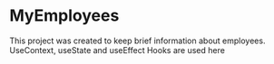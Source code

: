 # MyEmployees

This project was created to keep brief information about employees.
UseContext, useState and useEffect Hooks are used here
